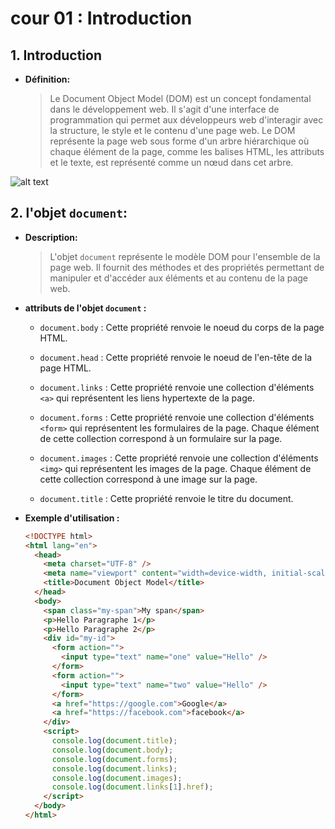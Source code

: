 # cour 01 : Introduction

## 1. **Introduction**

- **Définition:**

  > Le Document Object Model (DOM) est un concept fondamental dans le développement web. Il s'agit d'une interface de programmation qui permet aux développeurs web d'interagir avec la structure, le style et le contenu d'une page web. Le DOM représente la page web sous forme d'un arbre hiérarchique où chaque élément de la page, comme les balises HTML, les attributs et le texte, est représenté comme un nœud dans cet arbre.

![alt text](images/image.png)

## 2. **l'objet `document`:**

- **Description:**

  > L'objet `document` représente le modèle DOM pour l'ensemble de la page web. Il fournit des méthodes et des propriétés permettant de manipuler et d'accéder aux éléments et au contenu de la page web.

- **attributs de l'objet `document` :**

  - `document.body` : Cette propriété renvoie le noeud du corps de la page HTML.

  - `document.head` : Cette propriété renvoie le noeud de l'en-tête de la page HTML.

  - `document.links` : Cette propriété renvoie une collection d'éléments `<a>` qui représentent les liens hypertexte de la page.

  - `document.forms` : Cette propriété renvoie une collection d'éléments `<form>` qui représentent les formulaires de la page. Chaque élément de cette collection correspond à un formulaire sur la page.

  - `document.images` : Cette propriété renvoie une collection d'éléments `<img>` qui représentent les images de la page. Chaque élément de cette collection correspond à une image sur la page.

  - `document.title` : Cette propriété renvoie le titre du document.

- **Exemple d'utilisation :**

  ```html
  <!DOCTYPE html>
  <html lang="en">
    <head>
      <meta charset="UTF-8" />
      <meta name="viewport" content="width=device-width, initial-scale=1.0" />
      <title>Document Object Model</title>
    </head>
    <body>
      <span class="my-span">My span</span>
      <p>Hello Paragraphe 1</p>
      <p>Hello Paragraphe 2</p>
      <div id="my-id">
        <form action="">
          <input type="text" name="one" value="Hello" />
        </form>
        <form action="">
          <input type="text" name="two" value="Hello" />
        </form>
        <a href="https://google.com">Google</a>
        <a href="https://facebook.com">facebook</a>
      </div>
      <script>
        console.log(document.title);
        console.log(document.body);
        console.log(document.forms);
        console.log(document.links);
        console.log(document.images);
        console.log(document.links[1].href);
      </script>
    </body>
  </html>
  ```
